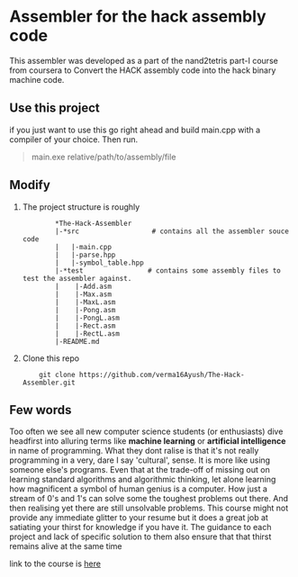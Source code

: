 # Assembler for the hack assembly code
This assembler was developed as a part of the nand2tetris part-I course from coursera to Convert the HACK assembly code into the hack binary machine code.

## Use this project
if you just want to use this go right ahead and build main.cpp with a compiler of your choice. Then run.
> main.exe relative/path/to/assembly/file

## Modify
1. The project structure is roughly
    ```shell    
            *The-Hack-Assembler
            |-*src                  # contains all the assembler souce code
            |   |-main.cpp
            |   |-parse.hpp
            |   |-symbol_table.hpp
            |-*test                # contains some assembly files to test the assembler against.
            |    |-Add.asm
            |    |-Max.asm
            |    |-MaxL.asm
            |    |-Pong.asm
            |    |-PongL.asm
            |    |-Rect.asm
            |    |-RectL.asm
            |-README.md
    ```

2. Clone this repo
    ```shell
        git clone https://github.com/verma16Ayush/The-Hack-Assembler.git
    ```
## Few words

Too often we see all new computer science students (or enthusiasts) 
dive headfirst into alluring terms like **machine learning** or **artificial intelligence** in name of programming. What they dont ralise is that it's not really programming in a very, dare I say 'cultural', sense. It is more like using someone else's programs. Even that at the trade-off of missing out on learning standard algorithms and algorithmic thinking, let alone learning how magnificent a symbol of human genius is a computer. How just a stream of 0's and 1's can solve some the toughest problems out there. And then realising yet there are still unsolvable problems. This course might not provide any immediate glitter to your resume but it does a great job at satiating your thirst for knowledge if you have it. The guidance to each project and lack of specific solution to them also ensure that that thirst remains alive at the same time

link to the course is [here](https://www.coursera.org/learn/build-a-computer/home/welcome)